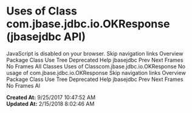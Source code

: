 # Uses of Class com.jbase.jdbc.io.OKResponse (jbasejdbc   API)

JavaScript is disabled on your browser. Skip navigation links Overview Package Class Use Tree Deprecated Help jbasejdbc Prev Next Frames No Frames All Classes Uses of Classcom.jbase.jdbc.io.OKResponse No usage of com.jbase.jdbc.io.OKResponse Skip navigation links Overview Package Class Use Tree Deprecated Help jbasejdbc Prev Next Frames No Frames Al  

**Created At:** 9/25/2017 10:47:52 AM  
**Updated At:** 2/15/2018 8:02:46 AM  


